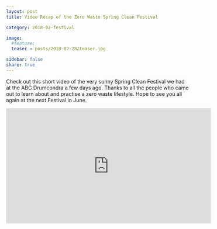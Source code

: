 ```yaml
---
layout: post
title: Video Recap of the Zero Waste Spring Clean Festival

category: 2018-02-festival

image:
  #feature: 
  teaser : posts/2018-02-28/teaser.jpg

sidebar: false
share: true
---
```


Check out this short video of the very sunny Spring Clean Festival we had at the ABC Drumcondra a few days ago. Thanks to all the people who came out to learn about and practise a zero waste lifestyle. Hope to see you all again at the next Festival in June.

<div>
<iframe style="display: block; margin: auto;" width="560" height="315" src="https://www.youtube.com/embed/V5N7-1MaeVY" frameborder="0" allow="autoplay; encrypted-media" allowfullscreen> </iframe>
</div><br>


